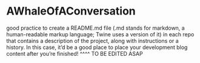 # AWhaleOfAConversation
good practice to create a README.md file (.md stands for markdown, a human-readable markup language; Twine uses a version of it) in each repo that contains a description of the project, along with instructions or a history. In this case, it’d be a good place to place your development blog content after you’re finished!
^^^^ TO BE EDITED ASAP
